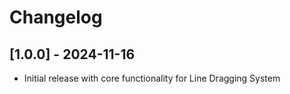 # Changelog

## [1.0.0] - 2024-11-16
- Initial release with core functionality for Line Dragging System
